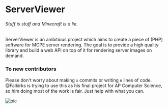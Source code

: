 ServerViewer
============
###### Stuff is stuff and Minecraft is a lie.

ServerViewer is an ambitious project which aims to create a piece of (PHP) software for MCPE server rendering. The goal is to provide a high quality library and build a web API on top of it for rendering server images on demand.

### To new contributors 
Please don't worry about making `x` commits or writing `n` lines of code. @Falkirks is trying to use this as his final project for AP Computer Science, so him doing most of the work is fair. Just help with what you can. 

![pic](http://i.imgur.com/Je5zPYM.png)